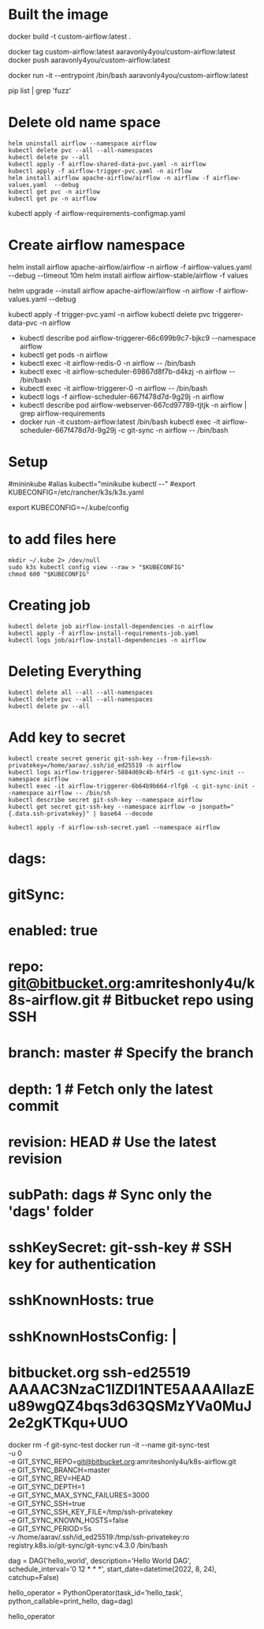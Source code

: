 
# Built the image
docker build -t custom-airflow:latest .


docker tag custom-airflow:latest aaravonly4you/custom-airflow:latest
docker push aaravonly4you/custom-airflow:latest

docker run -it --entrypoint /bin/bash aaravonly4you/custom-airflow:latest

pip list | grep 'fuzz'

# Delete old name space

    helm uninstall airflow --namespace airflow
    kubectl delete pvc --all --all-namespaces
    kubectl delete pv --all
    kubectl apply -f airflow-shared-data-pvc.yaml -n airflow
    kubectl apply -f airflow-trigger-pvc.yaml -n airflow
    helm install airflow apache-airflow/airflow -n airflow -f airflow-values.yaml  --debug
    kubectl get pvc -n airflow
    kubectl get pv -n airflow


kubectl apply -f airflow-requirements-configmap.yaml

# Create airflow namespace
helm install airflow apache-airflow/airflow -n airflow -f airflow-values.yaml  --debug --timeout 10m
helm install airflow airflow-stable/airflow -f values 

helm upgrade --install airflow apache-airflow/airflow -n airflow -f airflow-values.yaml  --debug

kubectl apply -f trigger-pvc.yaml -n airflow
kubectl delete pvc triggerer-data-pvc -n airflow

* kubectl describe pod airflow-triggerer-66c699b9c7-bjkc9 --namespace airflow
* kubectl get pods -n airflow
* kubectl exec -it airflow-redis-0 -n airflow -- /bin/bash
* kubectl exec -it airflow-scheduler-69867d8f7b-d4kzj -n airflow -- /bin/bash
* kubectl exec -it airflow-triggerer-0 -n airflow -- /bin/bash
* kubectl logs -f airflow-scheduler-667f478d7d-9g29j -n airflow
* kubectl describe pod airflow-webserver-667cd97789-tjtjk -n airflow | grep airflow-requirements
* docker run -it custom-airflow:latest /bin/bash
kubectl exec -it airflow-scheduler-667f478d7d-9g29j -c git-sync -n airflow -- /bin/bash

# Setup 
#mininkube
#alias kubectl="minikube kubectl --"
#export KUBECONFIG=/etc/rancher/k3s/k3s.yaml

export KUBECONFIG=~/.kube/config

# to add files here 

    mkdir ~/.kube 2> /dev/null
    sudo k3s kubectl config view --raw > "$KUBECONFIG"
    chmod 600 "$KUBECONFIG"


# Creating job

    kubectl delete job airflow-install-dependencies -n airflow
    kubectl apply -f airflow-install-requirements-job.yaml
    kubectl logs job/airflow-install-dependencies -n airflow
    
# Deleting Everything

    kubectl delete all --all --all-namespaces
    kubectl delete pvc --all --all-namespaces
    kubectl delete pv --all

# Add key to secret

    kubectl create secret generic git-ssh-key --from-file=ssh-privatekey=/home/aarav/.ssh/id_ed25519 -n airflow
    kubectl logs airflow-triggerer-5884d69c4b-hf4r5 -c git-sync-init --namespace airflow
    kubectl exec -it airflow-triggerer-6b64b9b664-rlfg6 -c git-sync-init --namespace airflow -- /bin/sh
    kubectl describe secret git-ssh-key --namespace airflow
    kubectl get secret git-ssh-key --namespace airflow -o jsonpath="{.data.ssh-privatekey}" | base64 --decode

    kubectl apply -f airflow-ssh-secret.yaml --namespace airflow


# dags:
#   gitSync:
#     enabled: true
#     repo: git@bitbucket.org:amriteshonly4u/k8s-airflow.git # Bitbucket repo using SSH
#     branch: master                                         # Specify the branch
#     depth: 1                                               # Fetch only the latest commit
#     revision: HEAD                                         # Use the latest revision
#     subPath: dags                                          # Sync only the 'dags' folder
#     sshKeySecret: git-ssh-key                              # SSH key for authentication
#     sshKnownHosts: true
#     sshKnownHostsConfig: |
#       bitbucket.org ssh-ed25519 AAAAC3NzaC1lZDI1NTE5AAAAIIazEu89wgQZ4bqs3d63QSMzYVa0MuJ2e2gKTKqu+UUO


docker rm -f git-sync-test
docker run -it --name git-sync-test \
    -u 0 \
  -e GIT_SYNC_REPO=git@bitbucket.org:amriteshonly4u/k8s-airflow.git \
  -e GIT_SYNC_BRANCH=master \
  -e GIT_SYNC_REV=HEAD \
  -e GIT_SYNC_DEPTH=1 \
  -e GIT_SYNC_MAX_SYNC_FAILURES=3000 \
  -e GIT_SYNC_SSH=true \
  -e GIT_SYNC_SSH_KEY_FILE=/tmp/ssh-privatekey \
  -e GIT_SYNC_KNOWN_HOSTS=false \
  -e GIT_SYNC_PERIOD=5s \
  -v /home/aarav/.ssh/id_ed25519:/tmp/ssh-privatekey:ro \
  registry.k8s.io/git-sync/git-sync:v4.3.0 /bin/bash


dag = DAG('hello_world', description='Hello World DAG',
          schedule_interval='0 12 * * *',
          start_date=datetime(2022, 8, 24), catchup=False)

hello_operator = PythonOperator(task_id='hello_task', python_callable=print_hello, dag=dag)

hello_operator